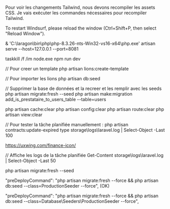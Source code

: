 Pour voir les changements Tailwind, nous devons recompiler les assets CSS. Je vais exécuter les commandes nécessaires pour recompiler Tailwind.

To restart Windsurf, please reload the window (Ctrl+Shift+P, then select "Reload Window").


& 'C:\laragon\bin\php\php-8.3.26-nts-Win32-vs16-x64\php.exe' artisan serve --host=127.0.0.1 --port=8081 

taskkill /f /im node.exe
npm run dev

// Pour creer un template
php artisan lions:create-template

// Pour importer les lions
php artisan db:seed

// Supprimer la base de données et la recreer et les remplir avec les seeds
php artisan migrate:fresh --seed
php artisan make:migration add_is_prestataire_to_users_table --table=users

php artisan cache:clear
php artisan config:clear
php artisan route:clear
php artisan view:clear

// Pour tester la tâche planifiée manuellement :
php artisan contracts:update-expired
type storage\logs\laravel.log | Select-Object -Last 100


https://uxwing.com/finance-icon/


// Affiche les logs de la tâche planifiée
Get-Content storage\logs\laravel.log | Select-Object -Last 50 


php artisan migrate:fresh --seed 

"preDeployCommand": "php artisan migrate:fresh --force && php artisan db:seed --class=ProductionSeeder --force",   (OK)

"preDeployCommand": "php artisan migrate:fresh --force && php artisan db:seed --class=Database\\Seeders\\ProductionSeeder --force",